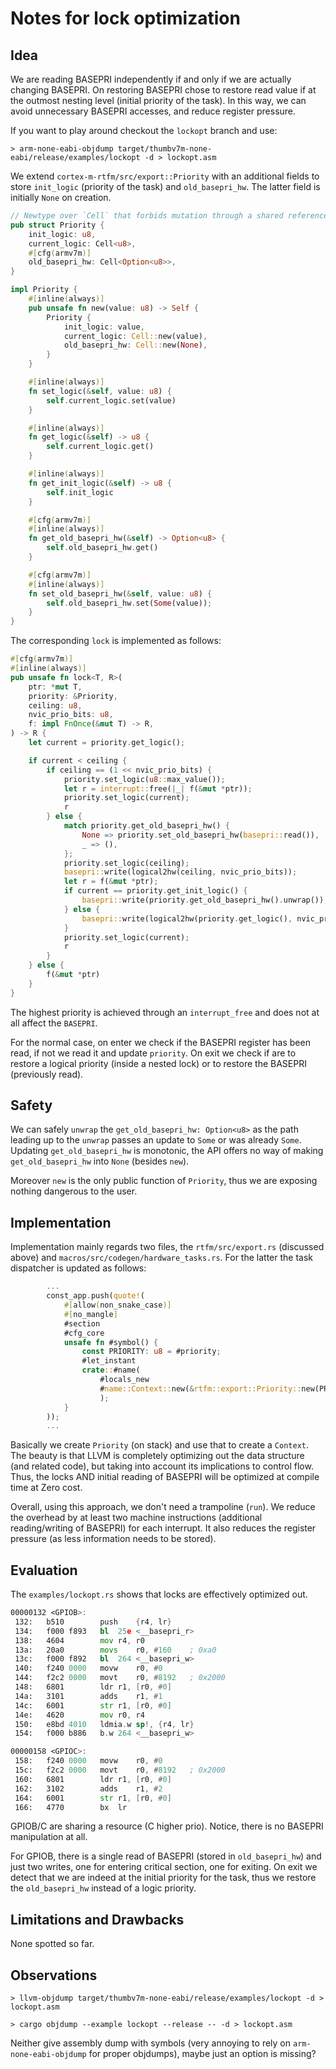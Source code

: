 # Notes for lock optimization

## Idea

We are reading BASEPRI independently if and only if we are actually changing BASEPRI.
On restoring BASEPRI chose to restore read value if at the outmost nesting level (initial priority of the task). In this way, we can avoid unnecessary BASEPRI accesses, and reduce register pressure.

If you want to play around checkout the `lockopt` branch and use:

``` shell
> arm-none-eabi-objdump target/thumbv7m-none-eabi/release/examples/lockopt -d > lockopt.asm
```

We extend `cortex-m-rtfm/src/export::Priority` with an additional fields to store `init_logic` (priority of the task) and `old_basepri_hw`. The latter field is initially `None` on creation.

``` Rust
// Newtype over `Cell` that forbids mutation through a shared reference
pub struct Priority {
    init_logic: u8,
    current_logic: Cell<u8>,
    #[cfg(armv7m)]
    old_basepri_hw: Cell<Option<u8>>,
}

impl Priority {
    #[inline(always)]
    pub unsafe fn new(value: u8) -> Self {
        Priority {
            init_logic: value,
            current_logic: Cell::new(value),
            old_basepri_hw: Cell::new(None),
        }
    }

    #[inline(always)]
    fn set_logic(&self, value: u8) {
        self.current_logic.set(value)
    }

    #[inline(always)]
    fn get_logic(&self) -> u8 {
        self.current_logic.get()
    }

    #[inline(always)]
    fn get_init_logic(&self) -> u8 {
        self.init_logic
    }

    #[cfg(armv7m)]
    #[inline(always)]
    fn get_old_basepri_hw(&self) -> Option<u8> {
        self.old_basepri_hw.get()
    }

    #[cfg(armv7m)]
    #[inline(always)]
    fn set_old_basepri_hw(&self, value: u8) {
        self.old_basepri_hw.set(Some(value));
    }
}
```

The corresponding `lock` is implemented as follows:

``` Rust
#[cfg(armv7m)]
#[inline(always)]
pub unsafe fn lock<T, R>(
    ptr: *mut T,
    priority: &Priority,
    ceiling: u8,
    nvic_prio_bits: u8,
    f: impl FnOnce(&mut T) -> R,
) -> R {
    let current = priority.get_logic();

    if current < ceiling {
        if ceiling == (1 << nvic_prio_bits) {
            priority.set_logic(u8::max_value());
            let r = interrupt::free(|_| f(&mut *ptr));
            priority.set_logic(current);
            r
        } else {
            match priority.get_old_basepri_hw() {
                None => priority.set_old_basepri_hw(basepri::read()),
                _ => (),
            };
            priority.set_logic(ceiling);
            basepri::write(logical2hw(ceiling, nvic_prio_bits));
            let r = f(&mut *ptr);
            if current == priority.get_init_logic() {
                basepri::write(priority.get_old_basepri_hw().unwrap());
            } else {
                basepri::write(logical2hw(priority.get_logic(), nvic_prio_bits));
            }
            priority.set_logic(current);
            r
        }
    } else {
        f(&mut *ptr)
    }
}
```

The highest priority is achieved through an `interrupt_free` and does not at all affect the `BASEPRI`.

For the normal case, on enter we check if the BASEPRI register has been read, if not we read it and update `priority`. On exit we check if are to restore a logical priority (inside a nested lock) or to restore the BASEPRI (previously read).  

## Safety

We can safely `unwrap` the `get_old_basepri_hw: Option<u8>` as the path leading up to the `unwrap` passes an update to `Some` or was already `Some`. Updating `get_old_basepri_hw` is monotonic, the API offers no way of making `get_old_basepri_hw` into `None` (besides `new`).

Moreover `new` is the only public function of `Priority`, thus we are exposing nothing dangerous to the user.

## Implementation

Implementation mainly regards two files, the `rtfm/src/export.rs` (discussed above) and `macros/src/codegen/hardware_tasks.rs`. For the latter the task dispatcher is updated as follows:

``` Rust
        ...
        const_app.push(quote!(
            #[allow(non_snake_case)]
            #[no_mangle]
            #section
            #cfg_core
            unsafe fn #symbol() {
                const PRIORITY: u8 = #priority;
                #let_instant
                crate::#name(
                    #locals_new
                    #name::Context::new(&rtfm::export::Priority::new(PRIORITY) #instant)
                    );
            }
        ));
        ...
```

Basically we create `Priority` (on stack) and use that to create a `Context`. The beauty is that LLVM is completely optimizing out the data structure (and related code), but taking into account its implications to control flow. Thus, the locks AND initial reading of BASEPRI will be optimized at compile time at Zero cost.

Overall, using this approach, we don't need a trampoline (`run`). We reduce the overhead by at least two machine instructions (additional reading/writing of BASEPRI) for each interrupt. It also reduces the register pressure (as less information needs to be stored).

## Evaluation

The `examples/lockopt.rs` shows that locks are effectively optimized out.

``` asm
00000132 <GPIOB>:
 132:	b510      	push	{r4, lr}
 134:	f000 f893 	bl	25e <__basepri_r>
 138:	4604      	mov	r4, r0
 13a:	20a0      	movs	r0, #160	; 0xa0
 13c:	f000 f892 	bl	264 <__basepri_w>
 140:	f240 0000 	movw	r0, #0
 144:	f2c2 0000 	movt	r0, #8192	; 0x2000
 148:	6801      	ldr	r1, [r0, #0]
 14a:	3101      	adds	r1, #1
 14c:	6001      	str	r1, [r0, #0]
 14e:	4620      	mov	r0, r4
 150:	e8bd 4010 	ldmia.w	sp!, {r4, lr}
 154:	f000 b886 	b.w	264 <__basepri_w>

00000158 <GPIOC>:
 158:	f240 0000 	movw	r0, #0
 15c:	f2c2 0000 	movt	r0, #8192	; 0x2000
 160:	6801      	ldr	r1, [r0, #0]
 162:	3102      	adds	r1, #2
 164:	6001      	str	r1, [r0, #0]
 166:	4770      	bx	lr
```

GPIOB/C are sharing a resource (C higher prio). Notice, there is no BASEPRI manipulation at all.

For GPIOB, there is a single read of BASEPRI (stored in `old_basepri_hw`) and just two writes, one for entering critical section, one for exiting. On exit we detect that we are indeed at the initial priority for the task, thus we restore the `old_basepri_hw` instead of a logic priority.

## Limitations and Drawbacks

None spotted so far.

## Observations

``` shell
> llvm-objdump target/thumbv7m-none-eabi/release/examples/lockopt -d > lockopt.asm

> cargo objdump --example lockopt --release -- -d > lockopt.asm
```

Neither give assembly dump with symbols (very annoying to rely on `arm-none-eabi-objdump` for proper objdumps), maybe just an option is missing?
